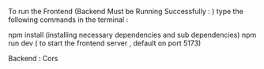 
To run the Frontend (Backend Must be Running Successfully : ) type the following commands in the terminal : 

npm install (installing necessary dependencies and sub dependencies)
npm run dev ( to start the frontend server , default on port 5173)

Backend : 
Cors 